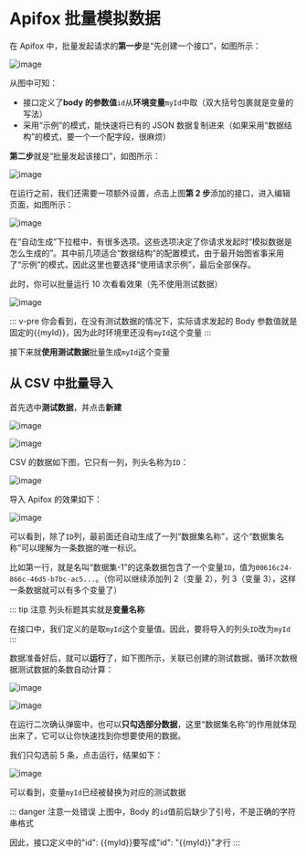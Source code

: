 # Apifox 批量模拟数据

在 Apifox 中，批量发起请求的**第一步**是“先创建一个接口”，如图所示：

![image](https://felbry.github.io/picx-images-hosting/image.64e4e768ib.webp)

从图中可知：

- 接口定义了**body 的参数值**`id`从**环境变量**`myId`中取（双大括号包裹就是变量的写法）
- 采用“示例”的模式，能快速将已有的 JSON 数据复制进来（如果采用“数据结构”的模式，要一个一个配字段，很麻烦）

**第二步**就是“批量发起该接口”，如图所示：

![image](https://felbry.github.io/picx-images-hosting/image.9kgg6aatfk.webp)

在运行之前，我们还需要一项额外设置，点击上图**第 2 步**添加的接口，进入编辑页面，如图所示：

![image](https://felbry.github.io/picx-images-hosting/image.sz7ti5bu0.webp)

在“自动生成”下拉框中，有很多选项。这些选项决定了你请求发起时“模拟数据是怎么生成的”。其中前几项适合“数据结构”的配置模式，由于最开始图省事采用了“示例”的模式，因此这里也要选择“使用请求示例”，最后全部保存。

此时，你可以批量运行 10 次看看效果（先不使用测试数据）

![image](https://felbry.github.io/picx-images-hosting/image.2rvejuhle0.webp)

::: v-pre
你会看到，在没有测试数据的情况下，实际请求发起的 Body 参数值就是固定的{{myId}}，因为此时环境里还没有`myId`这个变量
:::

接下来就**使用测试数据**批量生成`myId`这个变量

## 从 CSV 中批量导入

首先选中**测试数据**，并点击**新建**

![image](https://felbry.github.io/picx-images-hosting/image.sz7uewbew.webp)

![image](https://felbry.github.io/picx-images-hosting/image.5c18xe2tnw.webp)

CSV 的数据如下图，它只有一列，列头名称为`ID`：

![image](https://felbry.github.io/picx-images-hosting/image.2vf0igyuuf.webp)

导入 Apifox 的效果如下：

![image](https://felbry.github.io/picx-images-hosting/image.4jodfnqakj.webp)

可以看到，除了`ID`列，最前面还自动生成了一列“数据集名称”，这个“数据集名称”可以理解为一条数据的唯一标识。

比如第一行，就是名叫“数据集-1”的这条数据包含了一个变量`ID`，值为`00616c24-866c-46d5-b7bc-ac5...`。（你可以继续添加列 2（变量 2），列 3（变量 3），这样一条数据就可以有多个变量了）

::: tip 注意
列头标题其实就是**变量名称**

在接口中，我们定义的是取`myId`这个变量值。因此，要将导入的列头`ID`改为`myId`
:::

数据准备好后，就可以**运行**了，如下图所示，关联已创建的测试数据，循环次数根据测试数据的条数自动计算：

![image](https://felbry.github.io/picx-images-hosting/image.8dx4ymn6j7.webp)

![image](https://felbry.github.io/picx-images-hosting/image.8ojyrs30kp.webp)

在运行二次确认弹窗中，也可以**只勾选部分数据**，这里“数据集名称”的作用就体现出来了，它可以让你快速找到你想要使用的数据。

我们只勾选前 5 条，点击运行，结果如下：

![image](https://felbry.github.io/picx-images-hosting/image.b965umme8.webp)

可以看到，变量`myId`已经被替换为对应的测试数据

::: danger 注意一处错误
上图中，Body 的`id`值前后缺少了引号，不是正确的字符串格式

因此，接口定义中的<span v-pre>"id": {{myId}}</span>要写成<span v-pre>"id": "{{myId}}"</span>才行
:::
